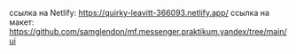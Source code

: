 ссылка на Netlify: https://quirky-leavitt-366093.netlify.app/
ссылка на макет: https://github.com/samglendon/mf.messenger.praktikum.yandex/tree/main/ui
